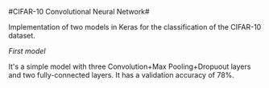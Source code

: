 #CIFAR-10 Convolutional Neural Network#

Implementation of two models in Keras for the classification of the CIFAR-10 dataset.

*First model*

It's a simple model with three Convolution+Max Pooling+Dropuout layers and two fully-connected layers.
It has a validation accuracy of 78%.

 
